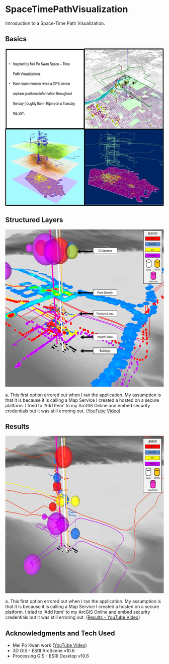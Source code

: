 # SpaceTimePathVisualization
Introduction to a Space-Time Path Visualization.
## Basics
<img src= "images/MeiPoKwan.jpg" width = "800" height = "500">

## Structured Layers
<img src= "images/3D_LayerStructure.jpg" width = "800" height = "500">

a. This first option errored out when I ran the application. My assumption is that it is because it is calling a Map Service I created a hosted on a secure platform. I tried to 'Add Item' to my ArcGIS Online and embed security credentials but it was still erroring out. (<a href="https://youtu.be/F-1FVWIzzqo">YouTube Video</a>)

## Results
<img src= "images/3d_Results.jpg" width = "800" height = "500">

a. This first option errored out when I ran the application. My assumption is that it is because it is calling a Map Service I created a hosted on a secure platform. I tried to 'Add Item' to my ArcGIS Online and embed security credentials but it was still erroring out. (<a href="https://youtu.be/BXLYv3krnqs" target="_blank">Results - YouTube Video</a>)

## Acknowledgments and Tech Used

* Mei Po Kwan work (<a href="https://youtu.be/F-1FVWIzzqo">YouTube Video</a>)
* 3D GIS - ESRI ArcScene v10.6
* Processing GIS - ESRI Desktop v10.6
